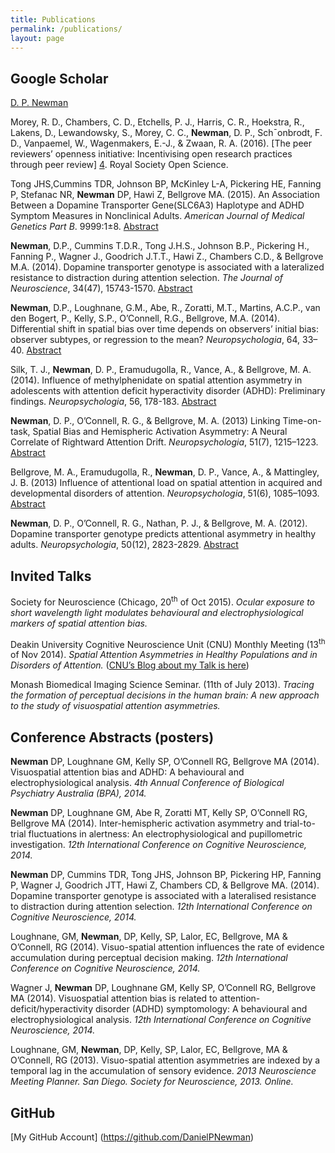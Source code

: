 ```yaml
---
title: Publications
permalink: /publications/
layout: page
---
```


## Google Scholar
[D. P. Newman][1]

Morey, R. D., Chambers, C. D., Etchells, P. J., Harris, C. R., Hoekstra, R., Lakens, D., Lewandowsky, S., Morey, C. C., **Newman**, D. P., Sch¯onbrodt, F. D., Vanpaemel, W., Wagenmakers, E.-J., & Zwaan, R. A. (2016). [The peer reviewers’ openness initiative: Incentivising open research practices through peer review] [4]. Royal Society Open Science.

Tong JHS,Cummins TDR, Johnson BP, McKinley L-A, Pickering HE, Fanning P, Stefanac NR, **Newman** DP, Hawi Z, Bellgrove MA. (2015). An Association Between a Dopamine Transporter Gene(SLC6A3) Haplotype and ADHD Symptom Measures in Nonclinical Adults. *American Journal of Medical Genetics Part B*. 9999:1±8. [Abstract](http://onlinelibrary.wiley.com/doi/10.1002/ajmg.b.32283/abstract;jsessionid=C9880ED343E3955B63AB1FBCFE8994E0.f03t01)

**Newman**, D.P., Cummins T.D.R., Tong J.H.S., Johnson B.P., Pickering H., Fanning P., Wagner J., Goodrich J.T.T., Hawi Z., Chambers C.D., & Bellgrove M.A. (2014). Dopamine transporter genotype is associated with a lateralized resistance to distraction during attention selection. *The Journal of Neuroscience*, 34(47), 15743-1570. [Abstract](http://www.jneurosci.org/content/34/47/15743.short)

**Newman**, D.P., Loughnane, G.M., Abe, R., Zoratti, M.T., Martins, A.C.P., van den Bogert, P., Kelly, S.P., O’Connell, R.G., Bellgrove, M.A. (2014). Differential shift in spatial bias over time depends on observers’ initial bias: observer subtypes, or regression to the mean? *Neuropsychologia*, 64, 33–40. [Abstract][2]

Silk, T. J., **Newman**, D. P., Eramudugolla, R., Vance, A., & Bellgrove, M. A. (2014). Influence of methylphenidate on spatial attention asymmetry in adolescents with attention deficit hyperactivity disorder (ADHD): Preliminary findings. *Neuropsychologia*, 56, 178-183. [Abstract](http://www.ncbi.nlm.nih.gov/pubmed/?term=Influence+of+methylphenidate+on+spatial+attention+asymmetry+in+adolescents+with+attention+deficit+hyperactivity+disorder)

**Newman**, D. P., O’Connell, R. G., & Bellgrove, M. A. (2013) Linking Time-on-task, Spatial Bias and Hemispheric Activation Asymmetry: A Neural Correlate of Rightward Attention Drift. *Neuropsychologia*,  51(7), 1215–1223. [Abstract][3]

Bellgrove, M. A., Eramudugolla, R., **Newman**, D. P., Vance, A., & Mattingley, J. B. (2013) Influence of attentional load on spatial attention in acquired and developmental disorders of attention. *Neuropsychologia*, 51(6), 1085–1093. [Abstract](http://www.ncbi.nlm.nih.gov/pubmed/23391561)

**Newman**, D. P., O’Connell, R. G., Nathan, P. J., & Bellgrove, M. A. (2012). Dopamine transporter genotype predicts attentional asymmetry in healthy adults. *Neuropsychologia*, 50(12), 2823-2829. [Abstract](http://www.ncbi.nlm.nih.gov/pubmed/22940645)


## Invited Talks

Society for Neuroscience (Chicago, 20<sup>th</sup> of Oct 2015).  *Ocular exposure to short wavelength light modulates behavioural and electrophysiological markers of spatial attention bias.*

Deakin University Cognitive Neuroscience Unit (CNU) Monthly Meeting (13<sup>th</sup> of Nov 2014). *Spatial Attention Asymmetries in Healthy Populations and in Disorders of Attention.* ([CNU’s Blog about my Talk is here](http://cogexneuro.blogspot.com.au/2014/11/spatial-attention-asymmetries-in.html))

Monash Biomedical Imaging Science Seminar. (11th of July 2013). *Tracing the formation of perceptual decisions in the human brain: A new approach to the study of visuospatial attention asymmetries.*

## Conference Abstracts (posters)

**Newman** DP, Loughnane GM, Kelly SP, O’Connell RG, Bellgrove MA (2014). Visuospatial attention bias and ADHD: A behavioural and electrophysiological analysis. *4th Annual Conference of Biological Psychiatry Australia (BPA), 2014.*

**Newman** DP, Loughnane GM, Abe R, Zoratti MT, Kelly SP, O’Connell RG, Bellgrove MA (2014). Inter-hemispheric activation asymmetry and trial-to-trial fluctuations in alertness: An electrophysiological and pupillometric investigation. *12th International Conference on Cognitive Neuroscience, 2014.*

**Newman** DP, Cummins TDR, Tong JHS, Johnson BP, Pickering HP, Fanning P, Wagner J, Goodrich JTT, Hawi Z, Chambers CD, & Bellgrove MA. (2014). Dopamine transporter genotype is associated with a lateralised resistance to distraction during attention selection. *12th International Conference on Cognitive Neuroscience, 2014.*

Loughnane, GM, **Newman**, DP, Kelly, SP, Lalor, EC, Bellgrove, MA & O’Connell, RG (2014). Visuo-spatial attention influences the rate of evidence accumulation during perceptual decision making. *12th International Conference on Cognitive Neuroscience, 2014.*

Wagner J, **Newman** DP, Loughnane GM, Kelly SP, O’Connell RG, Bellgrove MA (2014). Visuospatial attention bias is related to attention-deficit/hyperactivity disorder (ADHD) symptomology: A behavioural and electrophysiological analysis. *12th International Conference on Cognitive Neuroscience, 2014.*

Loughnane, GM, **Newman**, DP, Kelly, SP, Lalor, EC, Bellgrove, MA & O’Connell, RG (2013). Visuo-spatial attention asymmetries are indexed by a temporal lag in the accumulation of sensory evidence. *2013 Neuroscience Meeting Planner. San Diego. Society for Neuroscience, 2013. Online.*

## GitHub
[My GitHub Account] (https://github.com/DanielPNewman)

 [1]: http://scholar.google.com.au/citations?user=P0CiRYkAAAAJ&hl=en
 [2]: http://www.sciencedirect.com/science/article/pii/S0028393214003224
 [3]: http://authors.elsevier.com/sd/article/S0028393213001000
 [4]: http://rsos.royalsocietypublishing.org/content/3/1/150547